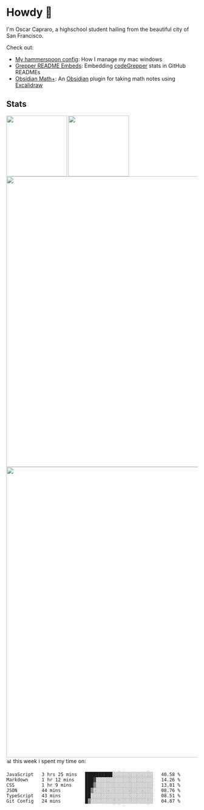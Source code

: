 # Howdy :wave:
I'm Oscar Capraro, a highschool student hailing from the beautiful city of San Francisco.


Check out:
- [My hammerspoon config](https://github.com/ocapraro/.hammerspoon): How I manage my mac windows
- [Grepper README Embeds](https://github.com/ocapraro/grepper-readme-embeds): Embedding [codeGrepper](codegrepper.com) stats in GitHub READMEs
- [Obsidian Math+](https://github.com/ocapraro/obsidian-math-plus): An [Obsidian](https://obsidian.md/) plugin for taking math notes using [Excalidraw](https://github.com/excalidraw/excalidraw)

## Stats

<div width="100%"><a href="https://github.com/anuraghazra/github-readme-stats">
<img align="left" height="160em" src="https://github-readme-stats.vercel.app/api?username=ocapraro&show_icons=true&theme=dark&count_private=true" />
<img align="left" height="160em" src="https://github-readme-stats.vercel.app/api/top-langs/?username=ocapraro&theme=dark&layout=compact&count_private=true" />
</a></div>

<br><br><br><br><br><br><br><br>
<div><a href="https://github.com/ocapraro/grepper-readme-embeds">
<img align="left" width="765em" src="https://grepper-readme-embeds.vercel.app/api/frameworks?id=44392&width=969" />
<br><br><br><br><br><br><br><br><br>
<img align="left" width="765em" src="https://grepper-readme-embeds.vercel.app/api/activity?name=Oscar%20Capraro&id=44392" />
</a></div>

<br><br><br><br><br><br><br><br><br>
📊 this week i spent my time on:
<!--START_SECTION:waka-->

```text
JavaScript   3 hrs 25 mins   ██████████░░░░░░░░░░░░░░░   40.58 %
Markdown     1 hr 12 mins    ███▓░░░░░░░░░░░░░░░░░░░░░   14.26 %
CSS          1 hr 9 mins     ███▒░░░░░░░░░░░░░░░░░░░░░   13.81 %
JSON         44 mins         ██▒░░░░░░░░░░░░░░░░░░░░░░   08.76 %
TypeScript   43 mins         ██░░░░░░░░░░░░░░░░░░░░░░░   08.51 %
Git Config   24 mins         █▒░░░░░░░░░░░░░░░░░░░░░░░   04.87 %
```

<!--END_SECTION:waka-->
